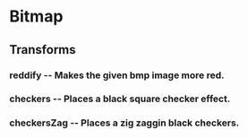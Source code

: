 # Bitmap
## Transforms
### reddify -- Makes the given bmp image more red.
### checkers -- Places a black square checker effect.
### checkersZag -- Places a zig zaggin black checkers. 
